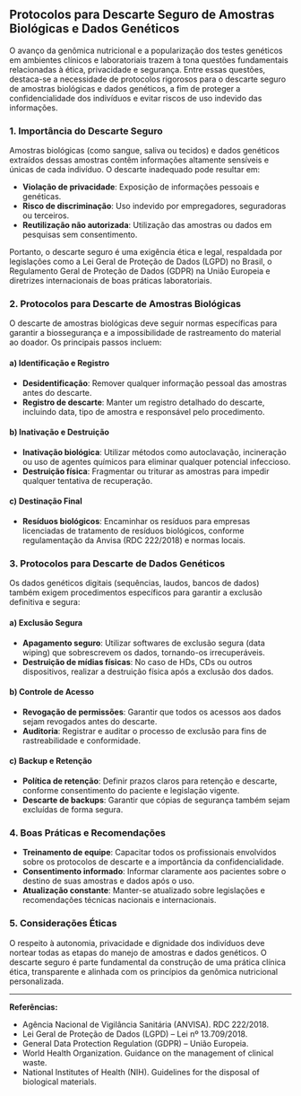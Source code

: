
## Protocolos para Descarte Seguro de Amostras Biológicas e Dados Genéticos

O avanço da genômica nutricional e a popularização dos testes genéticos em ambientes clínicos e laboratoriais trazem à tona questões fundamentais relacionadas à ética, privacidade e segurança. Entre essas questões, destaca-se a necessidade de protocolos rigorosos para o descarte seguro de amostras biológicas e dados genéticos, a fim de proteger a confidencialidade dos indivíduos e evitar riscos de uso indevido das informações.

### 1. Importância do Descarte Seguro

Amostras biológicas (como sangue, saliva ou tecidos) e dados genéticos extraídos dessas amostras contêm informações altamente sensíveis e únicas de cada indivíduo. O descarte inadequado pode resultar em:

- **Violação de privacidade**: Exposição de informações pessoais e genéticas.
- **Risco de discriminação**: Uso indevido por empregadores, seguradoras ou terceiros.
- **Reutilização não autorizada**: Utilização das amostras ou dados em pesquisas sem consentimento.

Portanto, o descarte seguro é uma exigência ética e legal, respaldada por legislações como a Lei Geral de Proteção de Dados (LGPD) no Brasil, o Regulamento Geral de Proteção de Dados (GDPR) na União Europeia e diretrizes internacionais de boas práticas laboratoriais.

### 2. Protocolos para Descarte de Amostras Biológicas

O descarte de amostras biológicas deve seguir normas específicas para garantir a biossegurança e a impossibilidade de rastreamento do material ao doador. Os principais passos incluem:

#### a) Identificação e Registro

- **Desidentificação**: Remover qualquer informação pessoal das amostras antes do descarte.
- **Registro de descarte**: Manter um registro detalhado do descarte, incluindo data, tipo de amostra e responsável pelo procedimento.

#### b) Inativação e Destruição

- **Inativação biológica**: Utilizar métodos como autoclavação, incineração ou uso de agentes químicos para eliminar qualquer potencial infeccioso.
- **Destruição física**: Fragmentar ou triturar as amostras para impedir qualquer tentativa de recuperação.

#### c) Destinação Final

- **Resíduos biológicos**: Encaminhar os resíduos para empresas licenciadas de tratamento de resíduos biológicos, conforme regulamentação da Anvisa (RDC 222/2018) e normas locais.

### 3. Protocolos para Descarte de Dados Genéticos

Os dados genéticos digitais (sequências, laudos, bancos de dados) também exigem procedimentos específicos para garantir a exclusão definitiva e segura:

#### a) Exclusão Segura

- **Apagamento seguro**: Utilizar softwares de exclusão segura (data wiping) que sobrescrevem os dados, tornando-os irrecuperáveis.
- **Destruição de mídias físicas**: No caso de HDs, CDs ou outros dispositivos, realizar a destruição física após a exclusão dos dados.

#### b) Controle de Acesso

- **Revogação de permissões**: Garantir que todos os acessos aos dados sejam revogados antes do descarte.
- **Auditoria**: Registrar e auditar o processo de exclusão para fins de rastreabilidade e conformidade.

#### c) Backup e Retenção

- **Política de retenção**: Definir prazos claros para retenção e descarte, conforme consentimento do paciente e legislação vigente.
- **Descarte de backups**: Garantir que cópias de segurança também sejam excluídas de forma segura.

### 4. Boas Práticas e Recomendações

- **Treinamento de equipe**: Capacitar todos os profissionais envolvidos sobre os protocolos de descarte e a importância da confidencialidade.
- **Consentimento informado**: Informar claramente aos pacientes sobre o destino de suas amostras e dados após o uso.
- **Atualização constante**: Manter-se atualizado sobre legislações e recomendações técnicas nacionais e internacionais.

### 5. Considerações Éticas

O respeito à autonomia, privacidade e dignidade dos indivíduos deve nortear todas as etapas do manejo de amostras e dados genéticos. O descarte seguro é parte fundamental da construção de uma prática clínica ética, transparente e alinhada com os princípios da genômica nutricional personalizada.

---

**Referências:**

- Agência Nacional de Vigilância Sanitária (ANVISA). RDC 222/2018.
- Lei Geral de Proteção de Dados (LGPD) – Lei nº 13.709/2018.
- General Data Protection Regulation (GDPR) – União Europeia.
- World Health Organization. Guidance on the management of clinical waste.
- National Institutes of Health (NIH). Guidelines for the disposal of biological materials.

```
